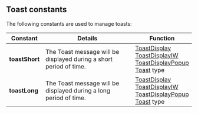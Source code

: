 
## Toast constants
			

<a name="NOTE1"></a>
<a name="NOTE1_1"></a>
The following constants are used to manage toasts:

| Constant | Details | Function |
| --- | --- | --- |
| **toastShort** | The Toast message will be displayed during a short period of time. | [ToastDisplay](../WDLang1/1000019358.md)<br>[ToastDisplayIW](../WDLang1/1000024643.md)<br>[ToastDisplayPopup](../WDLang1/1000020625.md)<br>[Toast](../WDLang1/1000024638.md) type |
| **toastLong** | The Toast message will be displayed during a long period of time. | [ToastDisplay](../WDLang1/1000019358.md)<br>[ToastDisplayIW](../WDLang1/1000024643.md)<br>[ToastDisplayPopup](../WDLang1/1000020625.md)<br>[Toast](../WDLang1/1000024638.md) type |




